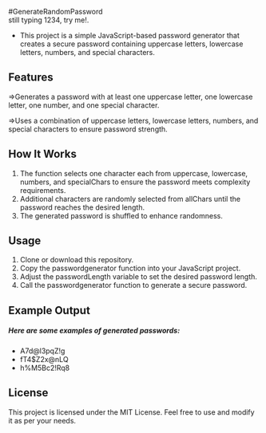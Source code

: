 #GenerateRandomPassword <br>
still typing 1234, try me!.

<ul>
<li>This project is a simple JavaScript-based password generator that creates a secure password containing uppercase letters, lowercase letters, numbers, and special characters.</li>
</ul>



<h2>Features</h2>

=>Generates a password with at least one uppercase letter, one lowercase letter, one number, and one special character.

=>Uses a combination of uppercase letters, lowercase letters, numbers, and special characters to ensure password strength.


<h2>How It Works</h2>
<ol>
<li>The function selects one character each from uppercase, lowercase, numbers, and specialChars to ensure the password meets complexity requirements.</li>

<li>Additional characters are randomly selected from allChars until the password reaches the desired length.
</li>

<li>The generated password is shuffled to enhance randomness.</li>

</ol>




<h2></h2>

<h2>Usage</h2>

<ol>
<li>Clone or download this repository.</li>


<li>Copy the passwordgenerator function into your JavaScript project.</li>
<li>Adjust the passwordLength variable to set the desired password length.</li>

<li>Call the passwordgenerator function to generate a secure password.</li>

</ol>

<h2>Example Output</h2>

<h5>Here are some examples of generated passwords:</h5>
<ul>
<li>A7d@l3pqZ!g</li>
<li>fT4$Z2x@nLQ</li>
<li>h%M5Bc2!Rq8</li>

</ul>







<h2>License</h2>
This project is licensed under the MIT License. Feel free to use and modify it as per your needs.
